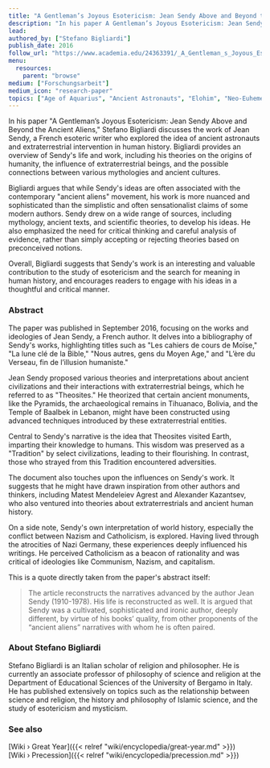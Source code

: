 ```yaml
---
title: "A Gentleman’s Joyous Esotericism: Jean Sendy Above and Beyond the Ancient Aliens"
description: "In his paper A Gentleman’s Joyous Esotericism: Jean Sendy Above and Beyond the Ancient Aliens, Stefano Bigliardi discusses the work of Jean Sendy, a French esoteric writer who explored the idea of ancient astronauts and extraterrestrial intervention in human history. Bigliardi provides an overview of Sendy's life and work, including his theories on the origins of humanity, the influence of extraterrestrial beings, and the possible connections between various mythologies and ancient cultures."
lead:
authored_by: ["Stefano Bigliardi"]
publish_date: 2016
follow_url: "https://www.academia.edu/24363391/_A_Gentleman_s_Joyous_Esotericism_Jean_Sendy_Above_and_Beyond_the_Ancient_Aliens_Alternative_Spirituality_and_Religion_Review_8_1_2017_1_35"
menu:
  resources:
    parent: "browse"
medium: ["Forschungsarbeit"]
medium_icon: "research-paper"
topics: ["Age of Aquarius", "Ancient Astronauts", "Elohim", "Neo-Euhemerism", "Precession", "Religion"]
---
```


In his paper "A Gentleman’s Joyous Esotericism: Jean Sendy Above and Beyond the Ancient Aliens," Stefano Bigliardi discusses the work of Jean Sendy, a French esoteric writer who explored the idea of ancient astronauts and extraterrestrial intervention in human history. Bigliardi provides an overview of Sendy's life and work, including his theories on the origins of humanity, the influence of extraterrestrial beings, and the possible connections between various mythologies and ancient cultures.

Bigliardi argues that while Sendy's ideas are often associated with the contemporary "ancient aliens" movement, his work is more nuanced and sophisticated than the simplistic and often sensationalist claims of some modern authors. Sendy drew on a wide range of sources, including mythology, ancient texts, and scientific theories, to develop his ideas. He also emphasized the need for critical thinking and careful analysis of evidence, rather than simply accepting or rejecting theories based on preconceived notions.

Overall, Bigliardi suggests that Sendy's work is an interesting and valuable contribution to the study of esotericism and the search for meaning in human history, and encourages readers to engage with his ideas in a thoughtful and critical manner.

### Abstract

The paper was published in September 2016, focusing on the works and ideologies of Jean Sendy, a French author. It delves into a bibliography of Sendy's works, highlighting titles such as "Les cahiers de cours de Moïse," "La lune clé de la Bible," "Nous autres, gens du Moyen Age," and "L’ère du Verseau, fin de l’illusion humaniste."

Jean Sendy proposed various theories and interpretations about ancient civilizations and their interactions with extraterrestrial beings, which he referred to as "Theosites." He theorized that certain ancient monuments, like the Pyramids, the archaeological remains in Tihuanaco, Bolivia, and the Temple of Baalbek in Lebanon, might have been constructed using advanced techniques introduced by these extraterrestrial entities.

Central to Sendy's narrative is the idea that Theosites visited Earth, imparting their knowledge to humans. This wisdom was preserved as a "Tradition" by select civilizations, leading to their flourishing. In contrast, those who strayed from this Tradition encountered adversities.

The document also touches upon the influences on Sendy's work. It suggests that he might have drawn inspiration from other authors and thinkers, including Matest Mendeleiev Agrest and Alexander Kazantsev, who also ventured into theories about extraterrestrials and ancient human history.

On a side note, Sendy's own interpretation of world history, especially the conflict between Nazism and Catholicism, is explored. Having lived through the atrocities of Nazi Germany, these experiences deeply influenced his writings. He perceived Catholicism as a beacon of rationality and was critical of ideologies like Communism, Nazism, and capitalism.

This is a quote directly taken from the paper's abstract itself:

> The article reconstructs the narratives advanced by the author Jean Sendy (1910-1978). His life is reconstructed as well. It is argued that Sendy was a cultivated, sophisticated and ironic author, deeply different, by virtue of his books’ quality, from other proponents of the “ancient aliens” narratives with whom he is often paired.

### About Stefano Bigliardi

Stefano Bigliardi is an Italian scholar of religion and philosopher. He is currently an associate professor of philosophy of science and religion at the Department of Educational Sciences of the University of Bergamo in Italy. He has published extensively on topics such as the relationship between science and religion, the history and philosophy of Islamic science, and the study of esotericism and mysticism.

### See also

[Wiki › Great Year]({{< relref "wiki/encyclopedia/great-year.md" >}})</br>
[Wiki › Precession]({{< relref "wiki/encyclopedia/precession.md" >}})</br>
